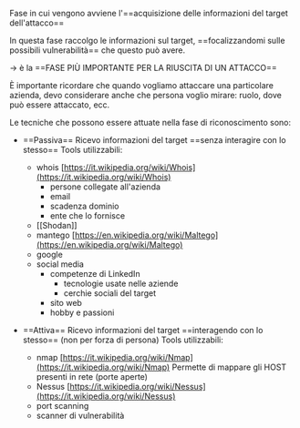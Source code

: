 Fase in cui vengono avviene l'==acquisizione delle informazioni del target dell'attacco== 

In questa fase raccolgo le informazioni sul target, ==focalizzandomi sulle possibili vulnerabilità== che questo può avere.

→ è la ==FASE PIÙ IMPORTANTE PER LA RIUSCITA DI UN ATTACCO==

È importante ricordare che quando vogliamo attaccare una particolare azienda, devo considerare anche che persona voglio mirare: ruolo, dove può essere attaccato, ecc.

Le tecniche che possono essere attuate nella fase di riconoscimento sono:

- ==Passiva==
  Ricevo informazioni del target ==senza interagire con lo stesso==
  Tools utilizzabili:
  - whois [https://it.wikipedia.org/wiki/Whois](https://it.wikipedia.org/wiki/Whois)
	  - persone collegate all'azienda
	  - email
	  - scadenza dominio
	  - ente che lo fornisce
  - [[Shodan]] 
  - mantego [https://en.wikipedia.org/wiki/Maltego](https://en.wikipedia.org/wiki/Maltego)
  - google
  - social media
    - competenze di LinkedIn
        - tecnologie usate nelle aziende
        - cerchie sociali del target
    - sito web
    - hobby e passioni

- ==Attiva== 
  Ricevo informazioni del target ==interagendo con lo stesso== (non per forza di persona)
  Tools utilizzabili:
	- nmap [https://it.wikipedia.org/wiki/Nmap](https://it.wikipedia.org/wiki/Nmap) Permette di mappare gli HOST presenti in rete (porte aperte)
	- Nessus [https://it.wikipedia.org/wiki/Nessus](https://it.wikipedia.org/wiki/Nessus)
	- port scanning
	- scanner di vulnerabilità